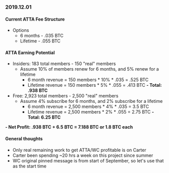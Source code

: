 ### 2019.12.01

#### Current ATTA Fee Structure

- Options
  - 6 months - .035 BTC
  - Lifetime - .055 BTC


#### ATTA Earning Potential

- Insiders: 183 total members - 150 "real" members
  - Assume 10% of members renew for 6 months, and 5% renew for a lifetime
    - 6 month revenue = 150 members * 10% * .035 = .525 BTC
    - Lifetime revenue = 150 members * 5% * .055 = .413 BTC
    __- Total:  .938 BTC__
- Free: 2,923 total members - 2,500 "real" members
  - Assume 4% subscribe for 6 months, and 2% subscribe for a lifetime
    - 6 month revenue = 2,500 members * 4% * .035 = 3.5 BTC
    - Lifetime revenue = 2,500 members * 2% * .055 = 2.75 BTC
    __- Total: 6.25 BTC__

__- Net Profit: .938 BTC + 6.5 BTC = 7.188 BTC or 1.8 BTC each__


#### General thoughts
- Only real remaining work to get ATTA/WC profitable is on Carter
- Carter been spending ~20 hrs a week on this project since summer
- WC original pinned message is from start of September, so let's use that as the start
    time
